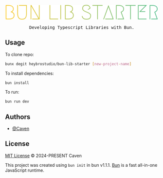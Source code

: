 <p></p>
<p align="center">
  <a href="https://github.com/heybrostudio/bun-lib-starter">
    <img alt="Developing Typescript Libraries with Bun" src="https://raw.githubusercontent.com/heybrostudio/bun-lib-starter/main/.github/logo.svg" width="500">
  </a>
</p>
<p align="center">
  <samp>Developing Typescript Libraries with Bun.</samp>
</p>

## Usage 

To clone repo:

```bash
bunx degit heybrostudio/bun-lib-starter [new-project-name]
```

To install dependencies:

```bash
bun install
```

To run:

```bash
bun run dev
```

## Authors

- [@Caven](https://github.com/keyding)

## License
[MIT License](https://github.com/heybrostudio/bun-lib-starter/blob/main/LICENSE) © 2024-PRESENT Caven

This project was created using `bun init` in bun v1.1.1. [Bun](https://bun.sh) is a fast all-in-one JavaScript runtime.
